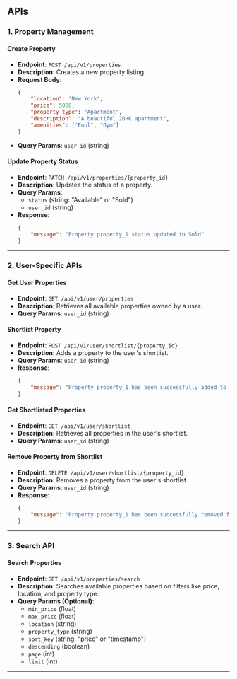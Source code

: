 ## **APIs**

### **1. Property Management**
#### **Create Property**
- **Endpoint**: `POST /api/v1/properties`
- **Description**: Creates a new property listing.
- **Request Body**:
  ```json
  {
      "location": "New York",
      "price": 5000,
      "property_type": "Apartment",
      "description": "A beautiful 2BHK apartment",
      "amenities": ["Pool", "Gym"]
  }
  ```
- **Query Params**: `user_id` (string)

#### **Update Property Status**
- **Endpoint**: `PATCH /api/v1/properties/{property_id}`
- **Description**: Updates the status of a property.
- **Query Params**:
  - `status` (string: "Available" or "Sold")
  - `user_id` (string)
- **Response**:
  ```json
  {
      "message": "Property property_1 status updated to Sold"
  }
  ```

---

### **2. User-Specific APIs**
#### **Get User Properties**
- **Endpoint**: `GET /api/v1/user/properties`
- **Description**: Retrieves all available properties owned by a user.
- **Query Params**: `user_id` (string)

#### **Shortlist Property**
- **Endpoint**: `POST /api/v1/user/shortlist/{property_id}`
- **Description**: Adds a property to the user's shortlist.
- **Query Params**: `user_id` (string)
- **Response**:
  ```json
  {
      "message": "Property property_1 has been successfully added to your shortlist."
  }
  ```

#### **Get Shortlisted Properties**
- **Endpoint**: `GET /api/v1/user/shortlist`
- **Description**: Retrieves all properties in the user's shortlist.
- **Query Params**: `user_id` (string)

#### **Remove Property from Shortlist**
- **Endpoint**: `DELETE /api/v1/user/shortlist/{property_id}`
- **Description**: Removes a property from the user's shortlist.
- **Query Params**: `user_id` (string)
- **Response**:
  ```json
  {
      "message": "Property property_1 has been successfully removed from your shortlist."
  }
  ```

---

### **3. Search API**
#### **Search Properties**
- **Endpoint**: `GET /api/v1/properties/search`
- **Description**: Searches available properties based on filters like price, location, and property type.
- **Query Params (Optional)**:
  - `min_price` (float)
  - `max_price` (float)
  - `location` (string)
  - `property_type` (string)
  - `sort_key` (string: "price" or "timestamp")
  - `descending` (boolean)
  - `page` (int)
  - `limit` (int)

---